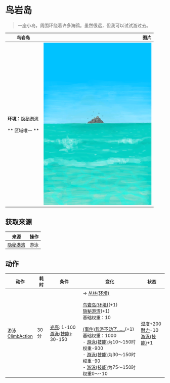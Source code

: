 # 鸟岩岛  
> 一座小岛，周围环绕着许多海鸥。虽然很远，但我可以试试游过去。  
  
  鸟岩岛  |   图片   
 ----  |  ----:   
 **环境：**[隐秘港湾](Cove.md)<br><br>** 区域唯一 **  |  ![](Sprite/BirdRock.png)   
  
## 获取来源  
来源  |  操作  
----  |  ----  
[隐秘港湾](Path_BirdRockToCove.md)  |  游泳  
## 动作  
动作  |  耗时  |  条件  |  变化  |  状态  
----  |  ----  |  ----  |  ----  |  ----  
游泳<br>[ClimbAction](ClimbAction.md)  |  30分  |  [光亮](Light.md): 1-100<br>[游泳(技能)](Skill_Swimming.md): 30-150  |  → [丛林(环境)](Env_Jungle.md)<br><br>[鸟岩岛(环境)](Env_BirdRock.md)(+1)<br>[隐秘港湾](Path_BirdRockToCove.md)(+1)<br>基础权重：10<br><br>[(事件)我游不动了……](Event_SwimFail.md)(+1)<br>基础权重：1000<br>- [游泳(技能)](Skill_Swimming.md)为10～150时权重-900<br>- [游泳(技能)](Skill_Swimming.md)为30～150时权重-90<br>- [游泳(技能)](Skill_Swimming.md)为75～150时权重0～-10<br>  |  [湿度](Wetness.md)+200<br>[耐力](Stamina.md)-10<br>[游泳(技能)](Skill_Swimming.md)+1  
